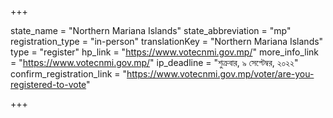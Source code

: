 +++

state_name = "Northern Mariana Islands"
state_abbreviation = "mp"
registration_type = "in-person"
translationKey = "Northern Mariana Islands"
type = "register"
hp_link = "https://www.votecnmi.gov.mp/"
more_info_link = "https://www.votecnmi.gov.mp/"
ip_deadline = "শুক্রবার, ৯ সেপ্টেম্বর, ২০২২"
confirm_registration_link = "https://www.votecnmi.gov.mp/voter/are-you-registered-to-vote"

+++
